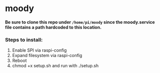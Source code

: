 # moody

#### Be sure to clone this repo under ```/home/pi/moody``` since the moody.service file contains a path hardcoded to this location.

### Steps to install:

1) Enable SPI via raspi-config
2) Expand filesystem via raspi-config
3) Reboot
4) chmod +x setup.sh and run with ./setup.sh
